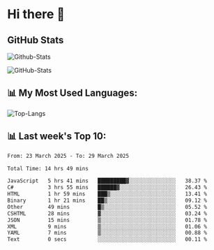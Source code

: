 # Hi there 👋

## GitHub Stats
![Github-Stats](https://github-readme-stats-sigma-five.vercel.app/api?username=ltorson&show_icons=true&theme=radical&count_private=true&show=reviews,discussions_started,discussions_answered,prs_merged,prs_merged_percentage)

![GitHub-Stats](https://github-readme-stats.vercel.app/api/wakatime?username=LeeTorson&theme=synthwave&size_weight=0.5&count_weight=0.5&title_color=36F9F6&langs_count=10&count_private=true)

## 📊 My Most Used Languages:
![Top-Langs](https://github-readme-stats-sigma-five.vercel.app/api/top-langs/?username=LTorson&layout=compact&langs_count=10)


## 📊 Last week's Top 10:
<!--START_SECTION:waka-->

```txt
From: 23 March 2025 - To: 29 March 2025

Total Time: 14 hrs 49 mins

JavaScript   5 hrs 41 mins   █████████▓░░░░░░░░░░░░░░░   38.37 %
C#           3 hrs 55 mins   ██████▓░░░░░░░░░░░░░░░░░░   26.43 %
HTML         1 hr 59 mins    ███▒░░░░░░░░░░░░░░░░░░░░░   13.41 %
Binary       1 hr 21 mins    ██▒░░░░░░░░░░░░░░░░░░░░░░   09.12 %
Other        49 mins         █▒░░░░░░░░░░░░░░░░░░░░░░░   05.52 %
CSHTML       28 mins         ▓░░░░░░░░░░░░░░░░░░░░░░░░   03.24 %
JSON         15 mins         ▒░░░░░░░░░░░░░░░░░░░░░░░░   01.78 %
XML          9 mins          ▒░░░░░░░░░░░░░░░░░░░░░░░░   01.06 %
YAML         7 mins          ▒░░░░░░░░░░░░░░░░░░░░░░░░   00.88 %
Text         0 secs          ░░░░░░░░░░░░░░░░░░░░░░░░░   00.11 %
```

<!--END_SECTION:waka-->
